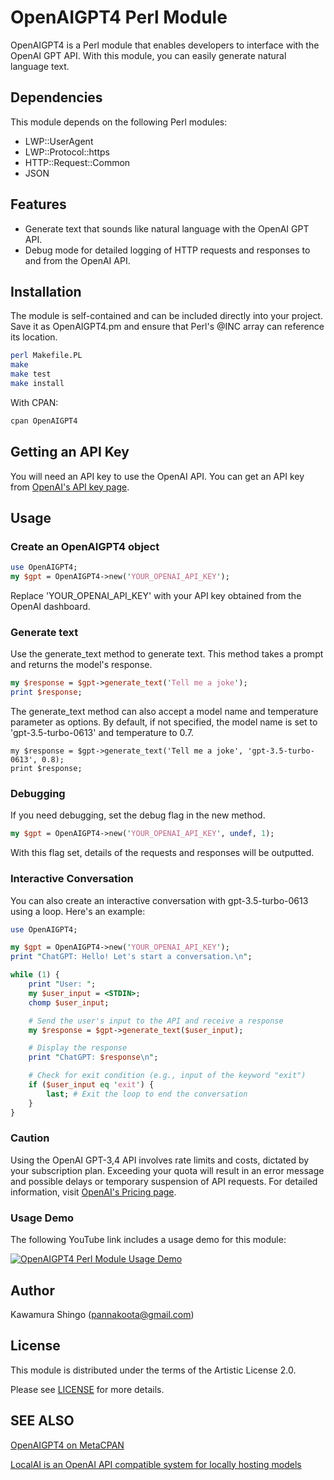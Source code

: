 # OpenAIGPT4 Perl Module

OpenAIGPT4 is a Perl module that enables developers to interface with the OpenAI GPT API. With this module, you can easily generate natural language text.

## Dependencies

This module depends on the following Perl modules:

- LWP::UserAgent
- LWP::Protocol::https
- HTTP::Request::Common
- JSON

## Features

- Generate text that sounds like natural language with the OpenAI GPT API.
- Debug mode for detailed logging of HTTP requests and responses to and from the OpenAI API.

## Installation

The module is self-contained and can be included directly into your project. Save it as OpenAIGPT4.pm and ensure that Perl's @INC array can reference its location.

```bash
perl Makefile.PL
make
make test
make install
```

With CPAN:

```perl
cpan OpenAIGPT4
```

## Getting an API Key
You will need an API key to use the OpenAI API. You can get an API key from [OpenAI's API key page](https://platform.openai.com/account/api-keys).

## Usage

### Create an OpenAIGPT4 object

```perl
use OpenAIGPT4;
my $gpt = OpenAIGPT4->new('YOUR_OPENAI_API_KEY');
```

Replace 'YOUR_OPENAI_API_KEY' with your API key obtained from the OpenAI dashboard.

### Generate text

Use the generate_text method to generate text. This method takes a prompt and returns the model's response.

```perl
my $response = $gpt->generate_text('Tell me a joke');
print $response;
```

The generate_text method can also accept a model name and temperature parameter as options. By default, if not specified, the model name is set to 'gpt-3.5-turbo-0613' and temperature to 0.7.

```
my $response = $gpt->generate_text('Tell me a joke', 'gpt-3.5-turbo-0613', 0.8);
print $response;
```

### Debugging

If you need debugging, set the debug flag in the new method.

```perl
my $gpt = OpenAIGPT4->new('YOUR_OPENAI_API_KEY', undef, 1);
```

With this flag set, details of the requests and responses will be outputted.

### Interactive Conversation

You can also create an interactive conversation with gpt-3.5-turbo-0613 using a loop. Here's an example:

```perl
use OpenAIGPT4;

my $gpt = OpenAIGPT4->new('YOUR_OPENAI_API_KEY');
print "ChatGPT: Hello! Let's start a conversation.\n";

while (1) {
    print "User: ";
    my $user_input = <STDIN>;
    chomp $user_input;

    # Send the user's input to the API and receive a response
    my $response = $gpt->generate_text($user_input);

    # Display the response
    print "ChatGPT: $response\n";

    # Check for exit condition (e.g., input of the keyword "exit")
    if ($user_input eq 'exit') {
        last; # Exit the loop to end the conversation
    }
}
```

### Caution

Using the OpenAI GPT-3,4 API involves rate limits and costs, dictated by your subscription plan. Exceeding your quota will result in an error message and possible delays or temporary suspension of API requests. For detailed information, visit [OpenAI's Pricing page](https://platform.openai.com/account/rate-limits).

### Usage Demo

The following YouTube link includes a usage demo for this module:

[![OpenAIGPT4 Perl Module Usage Demo](http://img.youtube.com/vi/0zHDT2CTjV0/0.jpg)](http://www.youtube.com/watch?v=0zHDT2CTjV0 "OpenAIGPT4 Perl Module Usage Demo")

## Author

Kawamura Shingo (pannakoota@gmail.com)

## License

This module is distributed under the terms of the Artistic License 2.0.

Please see [LICENSE](https://opensource.org/licenses/Artistic-2.0) for more details.

## SEE ALSO

[OpenAIGPT4 on MetaCPAN](https://metacpan.org/pod/OpenAIGPT4)

[LocalAI is an OpenAI API compatible system for locally hosting models](https://github.com/go-skynet/LocalAI)

